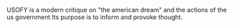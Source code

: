 USOFY is a modern critique on "the american dream" and the actions of the us government
Its purpose is to inform and provoke thought.
